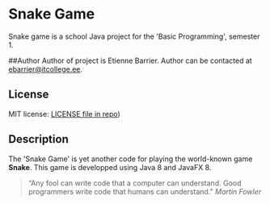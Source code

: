 # Snake Game
Snake game is a school Java project for the 'Basic Programming', semester 1.

##Author
Author of  project is Etienne Barrier.
Author can be contacted at ebarrier@itcollege.ee.

## License
MIT license: [LICENSE file in repo](https://github.com/ebarrier/Snake/blob/master/LICENSE))

## Description
The 'Snake Game' is yet another code for playing the world-known game **Snake**.
This game is developped using Java 8 and JavaFX 8.

> “Any fool can write code that a computer can understand. 
> Good programmers write code that humans can understand." 
> *Martin Fowler*
